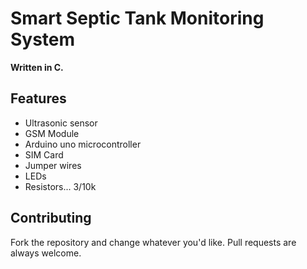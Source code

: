 # Smart Septic Tank Monitoring System

**Written in C.**

## Features
* Ultrasonic sensor
* GSM Module
* Arduino uno microcontroller
* SIM Card
* Jumper wires
* LEDs
* Resistors... 3/10k

## Contributing

Fork the repository and change whatever you'd like.
Pull requests are always welcome.
